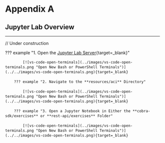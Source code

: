 # Appendix A

## Jupyter Lab Overview

---

// Under construction

??? example "1. Open the [Jupyter Lab Server](http://localhost:8888 "Jupyter Lab Server"){target=_blank}"

            [![vs-code-open-terminals](../images/vs-code-open-terminals.png "Open New Bash or PowerShell Terminals")](../../images/vs-code-open-terminals.png){target=_blank}

        ??? example "2. Navigate to the **resources/aci** Directory"

            [![vs-code-open-terminals](../images/vs-code-open-terminals.png "Open New Bash or PowerShell Terminals")](../../images/vs-code-open-terminals.png){target=_blank}

        ??? example "3. Open a Jupyter Notebook in Either the **cobra-sdk/exercises** or **rest-api/exercises** Folder"

            [![vs-code-open-terminals](../images/vs-code-open-terminals.png "Open New Bash or PowerShell Terminals")](../../images/vs-code-open-terminals.png){target=_blank}

